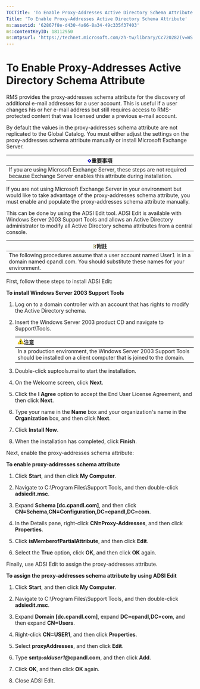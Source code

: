 ```yaml
---
TOCTitle: 'To Enable Proxy-Addresses Active Directory Schema Attribute'
Title: 'To Enable Proxy-Addresses Active Directory Schema Attribute'
ms:assetid: '62867f8e-d430-4a66-8a34-49c335f37403'
ms:contentKeyID: 18112950
ms:mtpsurl: 'https://technet.microsoft.com/zh-tw/library/Cc720282(v=WS.10)'
---
```


To Enable Proxy-Addresses Active Directory Schema Attribute
===========================================================

RMS provides the proxy-addresses schema attribute for the discovery of additional e-mail addresses for a user account. This is useful if a user changes his or her e-mail address but still requires access to RMS-protected content that was licensed under a previous e-mail account.

By default the values in the proxy-addresses schema attribute are not replicated to the Global Catalog. You must either adjust the settings on the proxy-addresses schema attribute manually or install Microsoft Exchange Server.

| ![](images/Cc720282.Important(WS.10).gif)重要事項                                                               |
|----------------------------------------------------------------------------------------------------------------------------------------------|
| If you are using Microsoft Exchange Server, these steps are not required because Exchange Server enables this attribute during installation. |

If you are not using Microsoft Exchange Server in your environment but would like to take advantage of the proxy-addresses schema attribute, you must enable and populate the proxy-addresses schema attribute manually.

This can be done by using the ADSI Edit tool. ADSI Edit is available with Windows Server 2003 Support Tools and allows an Active Directory administrator to modify all Active Directory schema attributes from a central console.

| ![](images/Cc720282.note(WS.10).gif)附註                                                                                    |
|----------------------------------------------------------------------------------------------------------------------------------------------------------|
| The following procedures assume that a user account named User1 is in a domain named cpandl.com. You should substitute these names for your environment. |

First, follow these steps to install ADSI Edit:

**To install Windows Server 2003 Support Tools**
1.  Log on to a domain controller with an account that has rights to modify the Active Directory schema.

2.  Insert the Windows Server 2003 product CD and navigate to Support\\Tools.

    | ![](images/Cc720282.Caution(WS.10).gif)注意                                                                  |
    |-------------------------------------------------------------------------------------------------------------------------------------------|
    | In a production environment, the Windows Server 2003 Support Tools should be installed on a client computer that is joined to the domain. |

3.  Double-click suptools.msi to start the installation.

4.  On the Welcome screen, click **Next**.

5.  Click the **I Agree** option to accept the End User License Agreement, and then click **Next**.

6.  Type your name in the **Name** box and your organization's name in the **Organization** box, and then click **Next**.

7.  Click **Install Now**.

8.  When the installation has completed, click **Finish**.

Next, enable the proxy-addresses schema attribute:

**To enable proxy-addresses schema attribute**
1.  Click **Start**, and then click **My Computer**.

2.  Navigate to C:\\Program Files\\Support Tools, and then double-click **adsiedit.msc**.

3.  Expand **Schema \[dc.cpandl.com\]**, and then click **CN=Schema,CN=Configuration,DC=cpandl,DC=com**.

4.  In the Details pane, right-click **CN=Proxy-Addresses**, and then click **Properties**.

5.  Click **isMemberofPartialAttribute**, and then click **Edit**.

6.  Select the **True** option, click **OK**, and then click **OK** again.

Finally, use ADSI Edit to assign the proxy-addresses attribute.

**To assign the proxy-addresses schema attribute by using ADSI Edit**
1.  Click **Start**, and then click **My Computer**.

2.  Navigate to C:\\Program Files\\Support Tools, and then double-click **adsiedit.msc**.

3.  Expand **Domain \[dc.cpandl.com\]**, expand **DC=cpandl,DC=com**, and then expand **CN=Users**.

4.  Right-click **CN=USER1**, and then click **Properties**.

5.  Select **proxyAddresses**, and then click **Edit**.

6.  Type **smtp:***olduser1***@cpandl.com**, and then click **Add**.

7.  Click **OK**, and then click **OK** again.

8.  Close ADSI Edit.

